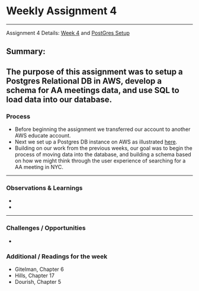 # Weekly Assignment 4 
---
Assignment 4 Details: [Week 4](https://github.com/leeallennyc/data-structures-fall-2020/blob/master/week4/week4_assignment.md) and [PostGres Setup](https://github.com/leeallennyc/data-structures-fall-2020/blob/master/week4/week4_postgresdb.md)  

## Summary:
The purpose of this assignment was to setup a Postgres Relational DB in AWS, develop a schema for AA meetings data, and use SQL to load data into our database. 
--- 
### Process
* Before beginning the assignment we transferred our account to another AWS educate account.
* Next we set up a Postgres DB instance on AWS as illustrated [here](https://github.com/leeallennyc/data-structures-fall-2020/blob/master/week4/week4_postgresdb.md). 
* Building on our work from the previous weeks, our goal was to begin the process of moving data into the database, and building a schema based on how we might think through the user experience of searching for a AA meeting in NYC. 

--- 
### Observations & Learnings
* 
* 
---
### Challenges / Opportunities
*    

### Additional / Readings for the week
* Gitelman, Chapter 6
* Hills, Chapter 17
* Dourish, Chapter 5
